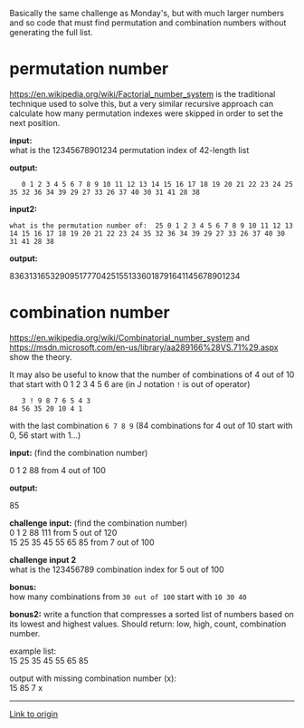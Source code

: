 Basically the same challenge as Monday's, but with much larger numbers and so code that must find permutation and combination numbers without generating the full list.

# permutation number

https://en.wikipedia.org/wiki/Factorial_number_system is the traditional technique used to solve this, but a very similar recursive approach  can calculate how many permutation indexes were skipped in order to set the next position.

**input:**  
what is the 12345678901234 permutation index of 42-length list

**output:**  

       0 1 2 3 4 5 6 7 8 9 10 11 12 13 14 15 16 17 18 19 20 21 22 23 24 25 35 32 36 34 39 29 27 33 26 37 40 30 31 41 28 38

**input2:**  

    what is the permutation number of:  25 0 1 2 3 4 5 6 7 8 9 10 11 12 13 14 15 16 17 18 19 20 21 22 23 24 35 32 36 34 39 29 27 33 26 37 40 30 31 41 28 38

**output:**  

836313165329095177704251551336018791641145678901234

# combination number

https://en.wikipedia.org/wiki/Combinatorial_number_system and https://msdn.microsoft.com/en-us/library/aa289166%28VS.71%29.aspx show the theory.

It may also be useful to know that the number of combinations of 4 out of 10 that start with 0 1 2 3 4 5 6 are (in J notation `!` is out of operator)

       3 ! 9 8 7 6 5 4 3 
    84 56 35 20 10 4 1

with the last combination `6 7 8 9` (84 combinations for 4 out of 10 start with 0, 56 start with 1...)

**input:**  (find the combination number)

0 1 2 88  from 4 out of 100  

**output:**

85  

**challenge input:**  (find the combination number)  
0 1 2 88 111  from 5 out of 120  
15 25 35 45 55 65 85 from 7 out of 100


**challenge input 2**  
what is the 123456789 combination index for 5 out of 100

**bonus:**  
how many combinations from `30 out of 100` start with `10 30 40`

**bonus2:**
write a function that compresses a sorted list of numbers based on its lowest and highest values.  Should return: low, high, count, combination number.

example list:  
15 25 35 45 55 65 85

output with missing combination number (x):  
15 85 7 x

---

[Link to origin](https://www.reddit.com/r/dailyprogrammer/4htg9t)